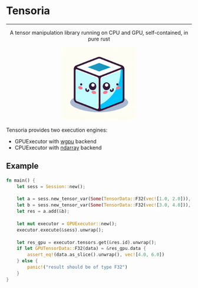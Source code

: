 <p style="text-align: center">
    <h1>Tensoria</h1>
</p>

---

<p style="text-align: center">
A tensor manipulation library running on CPU and GPU, self-contained, in pure rust
</p>

<p style="text-align: center">
    <img src="assets/img.png" width="200"/>
</p>

Tensoria provides two execution engines:

- GPUExecutor with [wgpu]() backend
- CPUExecutor with [ndarray]() backend

## Example

```rust
fn main() {
    let sess = Session::new();

    let a = sess.new_tensor_var(Some(TensorData::F32(vec![1.0, 2.0])), vec![2]).unwrap();
    let b = sess.new_tensor_var(Some(TensorData::F32(vec![3.0, 4.0])), vec![2]).unwrap();
    let res = a.add(&b);

    let mut executor = GPUExecutor::new();
    executor.execute(&sess).unwrap();

    let res_gpu = executor.tensors.get(&res.id).unwrap();
    if let GPUTensorData::F32(data) = &res_gpu.data {
        assert_eq!(data.as_slice().unwrap(), vec![4.0, 6.0])
    } else {
        panic!("result should be of type F32")
    }
}
```